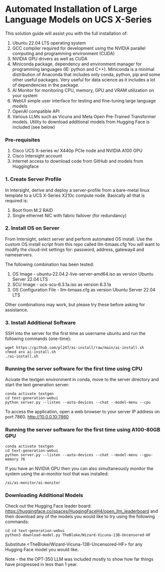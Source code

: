 # Automated Installation of Large Language Models on UCS X-Series

This solution guide will assist you with the full installation of:
1. Ubuntu 22.04 LTS operating system
2. GCC compiler required for development using the NVIDIA parallel computing and programming environment (CUDA)
3. NVIDIA GPU drivers as well as CUDA
4.  Miniconda package, dependency and environment manager for programming languages (IE: python and C++). Miniconda is a minimal distribution of Anaconda that includes only conda, python, pip and some other useful packages. Very useful for data science as it includes a lot of dependencies in the package.
5. AI Monitor for monitoring CPU, memory, GPU and VRAM utilization on your system
6. WebUI simple user interface for testing and fine-tuning large language models
7. OpenAI compatible API
8. Various LLMs such as Vicuna and Meta Open Pre-Trained Transformer models. Utility to download additional models from Hugging Face is included (see below)

### Pre-requisites

1. Cisco UCS X-series w/ X440p PCIe node and NVIDIA A100 GPU
2. Cisco Intersight account
3. Internet access to download code from GitHub and models from Huggingface

### 1. Create Server Profile

In Intersight, derive and deploy a server-profile from a bare-metal linux template to a UCS X-Series X210c compute node. Basically all that is required is:
1. Boot from M.2 RAID
2. Single ethernet NIC with fabric failover (for redundancy)

### 2. Install OS on Server

From Intersight, select server and perform automated OS install. Use the custom OS install script from this repo called llm-bmaas.cfg You will want to modify the cloud-init settings for: password, address, gateway4 and nameservers.

The following combination has been tested:
1. OS Image - ubuntu-22.04.2-live-server-amd64.iso as version Ubuntu Server 22.04 LTS
2. SCU Image - ucs-scu-6.3.1a.iso as version 6.3.1a
3. OS Configuration File - llm-bmaas.cfg as version Ubuntu Server 22.04 LTS

Other combinations may work, but please try these before asking for assistance.


### 3. Install Additional Software

SSH into the server for the first time as username ubuntu and run the following commands (one-time):
```
wget https://github.com/pl247/ai-install/raw/main/ai-install.sh
chmod a+x ai-install.sh
./ai-install.sh
```

### Running the server software for the first time using CPU

Acivate the textgen environment in conda, move to the server directory and start the text generation server:

```
conda activate textgen
cd text-generation-webui
python server.py --listen --auto-devices --chat --model-menu --cpu
```

To access the application, open a web browser to your server IP address on port 7860.
http://10.0.0.10:7860

### Running the server software for the first time using A100-80GB GPU

```
conda activate textgen
cd text-generation-webui
python server.py --listen --auto-devices --chat --model-menu --gpu-memory 76
```

If you have an NVIDIA GPU then you can also simultaneously monitor the system using the ai-monitor tool that was installed:
```
/ai/ai-monitor/ai-monitor
```

### Downloading Additional Models

Check out the Hugging Face leader board: https://huggingface.co/spaces/HuggingFaceH4/open_llm_leaderboard and then download any of the models you would like to try using the following commands:

```
cd cd text-generation-webui
python3 download-model.py TheBloke/Wizard-Vicuna-13B-Uncensored-HF
```

Substitute <TheBloke/Wizard-Vicuna-13B-Uncensored-HF> for any Hugging Face model you would like.

Note - the the OPT-350 LLM was included mostly to show how far things have progressed in less than 1 year.

